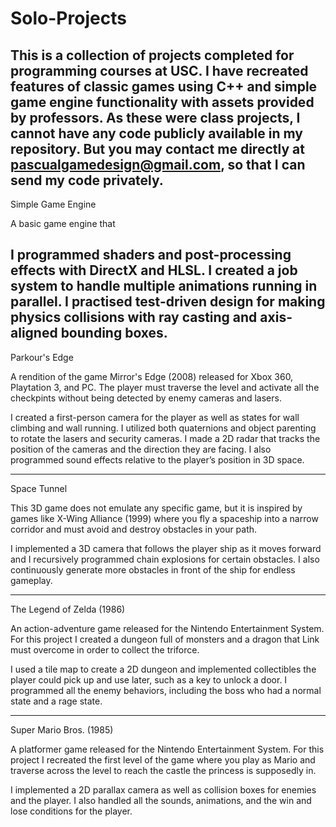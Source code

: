 # Solo-Projects
This is a collection of projects completed for programming courses at USC. I have recreated features of classic games using C++ and simple game engine functionality with assets provided by professors. As these were class projects, I cannot have any code publicly available in my repository. But you may contact me directly at pascualgamedesign@gmail.com, so that I can send my code privately.
----------------------------------------------------------------------------------------------------------------------------------------
Simple Game Engine

A basic game engine that 

I programmed shaders and post-processing effects with DirectX and HLSL. I created a job system to handle multiple animations running in parallel. I practised test-driven design for making physics collisions with ray casting and axis-aligned bounding boxes.
----------------------------------------------------------------------------------------------------------------------------------------
Parkour's Edge

A rendition of the game Mirror's Edge (2008) released for Xbox 360, Playtation 3, and PC.  The player must traverse the level and activate all the checkpints without being detected by enemy cameras and lasers.

I created a first-person camera for the player as well as states for wall climbing and wall running.  I utilized both quaternions and object parenting to rotate the lasers and security cameras.  I made a 2D radar that tracks the position of the cameras and the direction they are facing.  I also programmed sound effects relative to the player’s position in 3D space.

----------------------------------------------------------------------------------------------------------------------------------------
Space Tunnel

This 3D game does not emulate any specific game, but it is inspired by games like X-Wing Alliance (1999) where you fly a spaceship into a narrow corridor and must avoid and destroy obstacles in your path.

I implemented a 3D camera that follows the player ship as it moves forward and I recursively programmed chain explosions for certain obstacles.  I also continuously generate more obstacles in front of the ship for endless gameplay.

----------------------------------------------------------------------------------------------------------------------------------------
The Legend of Zelda (1986)

An action-adventure game released for the Nintendo Entertainment System.  For this project I created a dungeon full of monsters and a dragon that Link must overcome in order to collect the triforce.

I used a tile map to create a 2D dungeon and implemented collectibles the player could pick up and use later, such as a key to unlock a door.  I programmed all the enemy behaviors, including the boss who had a normal state and a rage state.

----------------------------------------------------------------------------------------------------------------------------------------
Super Mario Bros. (1985)

A platformer game released for the Nintendo Entertainment System.  For this project I recreated the first level of the game where you play as Mario and traverse across the level to reach the castle the princess is supposedly in.  

I implemented a 2D parallax camera as well as collision boxes for enemies and the player.  I also handled all the sounds, animations, and the win and lose conditions for the player.  
